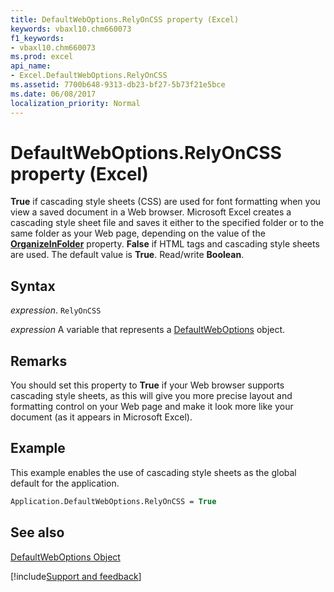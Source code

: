 ```yaml
---
title: DefaultWebOptions.RelyOnCSS property (Excel)
keywords: vbaxl10.chm660073
f1_keywords:
- vbaxl10.chm660073
ms.prod: excel
api_name:
- Excel.DefaultWebOptions.RelyOnCSS
ms.assetid: 7700b648-9313-db23-bf27-5b73f21e5bce
ms.date: 06/08/2017
localization_priority: Normal
---
```



# DefaultWebOptions.RelyOnCSS property (Excel)

 **True** if cascading style sheets (CSS) are used for font formatting when you view a saved document in a Web browser. Microsoft Excel creates a cascading style sheet file and saves it either to the specified folder or to the same folder as your Web page, depending on the value of the **[OrganizeInFolder](Excel.DefaultWebOptions.OrganizeInFolder.md)** property. **False** if HTML <FONT> tags and cascading style sheets are used. The default value is **True**. Read/write **Boolean**.


## Syntax

_expression_. `RelyOnCSS`

_expression_ A variable that represents a [DefaultWebOptions](Excel.DefaultWebOptions.md) object.


## Remarks

You should set this property to  **True** if your Web browser supports cascading style sheets, as this will give you more precise layout and formatting control on your Web page and make it look more like your document (as it appears in Microsoft Excel).


## Example

This example enables the use of cascading style sheets as the global default for the application.


```vb
Application.DefaultWebOptions.RelyOnCSS = True
```


## See also


[DefaultWebOptions Object](Excel.DefaultWebOptions.md)

[!include[Support and feedback](~/includes/feedback-boilerplate.md)]